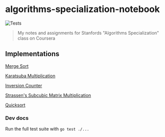 # algorithms-specialization-notebook

![Tests](https://github.com/jollyjerr/algorithms-specialization-notebook/workflows/Tests/badge.svg)

> My notes and assignments for Stanfords "Algorithms Specialization" class on Coursera

## Implementations

[Merge Sort](./week1/mergesort/mergesort.go)

[Karatsuba Multiplication](./week1/karatsuba/karatsuba.go)

[Inversion Counter](./week2/countInversions/countInversions.go)

[Strassen's Subcubic Matrix Multiplication](./week2/strassenMatrix/strassenMatrix.go)

[Quicksort](./week3/quicksort/quicksort.go)

### Dev docs

Run the full test suite with `go test ./...`
